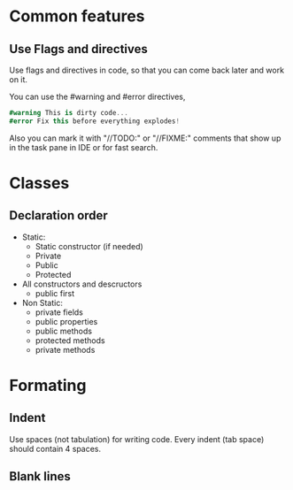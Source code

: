 # Common features

## Use Flags and directives

Use flags and directives in code, so that you can come back later and work on it.

You can use the #warning and #error directives,

```csharp
#warning This is dirty code...
#error Fix this before everything explodes!
```

Also you can mark it with "//TODO:" or "//FIXME:" comments that show up in the task pane in IDE or for fast search.

# Classes

## Declaration order

- Static:
  - Static constructor (if needed)
  - Private
  - Public
  - Protected
- All constructors and descructors
  - public first  
- Non Static:
  - private fields
  - public properties
  - public methods
  - protected methods
  - private methods

# Formating

## Indent

Use spaces (not tabulation) for writing code. Every indent (tab space) should contain 4 spaces.

## Blank lines

